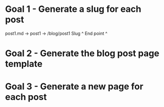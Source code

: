 # Goal 1 - Generate a slug for each post

post1.md -> post1 -> /blog/post1
Slug ^ End point ^

# Goal 2 - Generate the blog post page template

# Goal 3 - Generate a new page for each post
